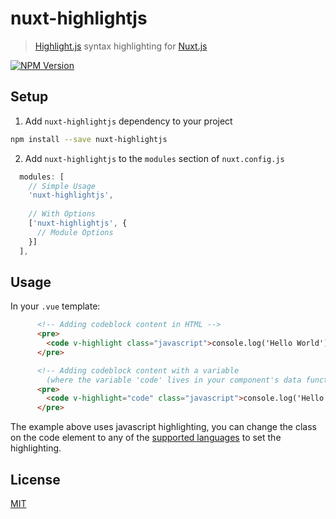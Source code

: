 # nuxt-highlightjs

> [Highlight.js](https://highlightjs.org/) syntax highlighting for [Nuxt.js](https://nuxtjs.org/)

[![NPM Version][npm-image]][npm-url]

## Setup

1. Add `nuxt-highlightjs` dependency to your project

```bash
npm install --save nuxt-highlightjs
```

2. Add `nuxt-highlightjs` to the `modules` section of `nuxt.config.js`

```js
  modules: [
    // Simple Usage
    'nuxt-highlightjs',
    
    // With Options
    ['nuxt-highlightjs', {
      // Module Options
    }]
  ],
```

## Usage

In your `.vue` template:
```html
      <!-- Adding codeblock content in HTML -->
      <pre>
        <code v-highlight class="javascript">console.log('Hello World')</code>
      </pre>

      <!-- Adding codeblock content with a variable 
        (where the variable 'code' lives in your component's data function) -->
      <pre>
        <code v-highlight="code" class="javascript">console.log('Hello World')</code>
      </pre>
```
The example above uses javascript highlighting, you can change the class on the code element to any of the [supported languages](https://highlightjs.org/static/demo/) to set the highlighting.

## License

[MIT](http://vjpr.mit-license.org)

[npm-image]: https://img.shields.io/npm/v/nuxt-highlightjs.svg
[npm-url]: https://www.npmjs.com/package/nuxt-highlightjs
